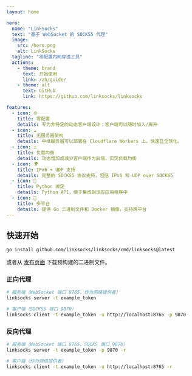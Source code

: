 ```yaml
---
layout: home

hero:
  name: "LinkSocks"
  text: "基于 WebSocket 的 SOCKS5 代理"
  image:
    src: /hero.png
    alt: LinkSocks
  tagline: "零配置内网穿透工具"
  actions:
    - theme: brand
      text: 开始使用
      link: /zh/guide/
    - theme: alt
      text: GitHub
      link: https://github.com/linksocks/linksocks

features:
  - icon: 🌐
    title: 零配置
    details: 专为非特定的动态客户端设计；客户端可以随时加入/离开
  - icon: ☁️
    title: 无服务器架构
    details: 中继服务器可以部署在 Cloudflare Workers 上。快速且全球化。
  - icon: ⚖️
    title: 负载均衡
    details: 动态增加或减少客户端作为后端，实现负载均衡
  - icon: 🌍
    title: IPv6 + UDP 支持
    details: 完整的 SOCKS5 协议支持，包括 IPv6 和 UDP over SOCKS5
  - icon: 🐍
    title: Python 绑定
    details: Python API，便于集成到现有应用程序中
  - icon: 📱
    title: 多平台
    details: 提供 Go 二进制文件和 Docker 镜像，支持跨平台
---
```


## 快速开始

```bash
go install github.com/linksocks/linksocks/cmd/linksocks@latest
```

或者从 [发布页面](https://github.com/linksocks/linksocks/releases) 下载预构建的二进制文件。

### 正向代理

```bash
# 服务端（WebSocket 端口 8765，作为网络提供者）
linksocks server -t example_token

# 客户端（SOCKS5 端口 9870）
linksocks client -t example_token -u http://localhost:8765 -p 9870
```

### 反向代理

```bash
# 服务端（WebSocket 端口 8765，SOCKS 端口 9870）
linksocks server -t example_token -p 9870 -r

# 客户端（作为网络提供者）
linksocks client -t example_token -u http://localhost:8765 -r
```
